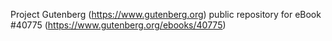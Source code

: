 Project Gutenberg (https://www.gutenberg.org) public repository for eBook #40775 (https://www.gutenberg.org/ebooks/40775)
